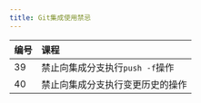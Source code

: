 ```yaml
---
title: Git集成使用禁忌
---
```


| 编号 | 课程                             |
| :--- | :------------------------------- |
| 39   | 禁止向集成分支执行`push -f`操作  |
| 40   | 禁止向集成分支执行变更历史的操作 |
